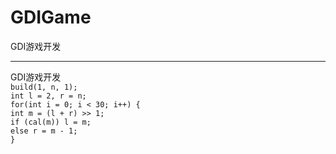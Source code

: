 # GDIGame
GDI游戏开发
***
GDI游戏开发  
	`build(1, n, 1);`  
	`int l = 2, r = n;`  
	`for(int i = 0; i < 30; i++) {`  
		`int m = (l + r) >> 1;`  
		`if (cal(m)) l = m;`  
		`else r = m - 1;`  
	`}`
